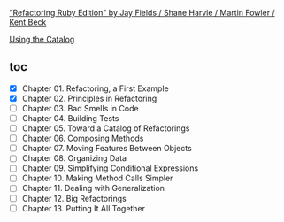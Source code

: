 ["Refactoring Ruby Edition" by Jay Fields / Shane Harvie / Martin Fowler / Kent Beck](https://www.oreilly.com/library/view/refactoring-ruby-edition/9780321603968/)

[Using the Catalog](https://refactoring.com/catalog/)

## toc

- [x] Chapter 01. Refactoring, a First Example
- [x] Chapter 02. Principles in Refactoring
- [ ] Chapter 03. Bad Smells in Code
- [ ] Chapter 04. Building Tests
- [ ] Chapter 05. Toward a Catalog of Refactorings
- [ ] Chapter 06. Composing Methods
- [ ] Chapter 07. Moving Features Between Objects
- [ ] Chapter 08. Organizing Data
- [ ] Chapter 09. Simplifying Conditional Expressions
- [ ] Chapter 10. Making Method Calls Simpler
- [ ] Chapter 11. Dealing with Generalization
- [ ] Chapter 12. Big Refactorings
- [ ] Chapter 13. Putting It All Together
